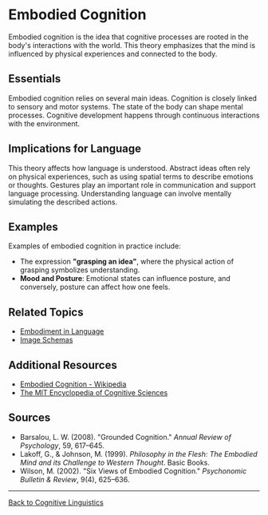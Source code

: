 # Embodied Cognition

Embodied cognition is the idea that cognitive processes are rooted in the body's interactions with the world. This theory emphasizes that the mind is influenced by physical experiences and connected to the body.

## Essentials

Embodied cognition relies on several main ideas. Cognition is closely linked to sensory and motor systems. The state of the body can shape mental processes. Cognitive development happens through continuous interactions with the environment.

## Implications for Language

This theory affects how language is understood. Abstract ideas often rely on physical experiences, such as using spatial terms to describe emotions or thoughts. Gestures play an important role in communication and support language processing. Understanding language can involve mentally simulating the described actions.


## Examples

Examples of embodied cognition in practice include:

- The expression **"grasping an idea"**, where the physical action of grasping symbolizes understanding.
- **Mood and Posture**: Emotional states can influence posture, and conversely, posture can affect how one feels.


## Related Topics

- [Embodiment in Language](Embodiment-in-Language.md)
- [Image Schemas](Image-Schemas.md)

## Additional Resources

- [Embodied Cognition - Wikipedia](https://en.wikipedia.org/wiki/Embodied_cognition)
- [The MIT Encyclopedia of Cognitive Sciences](https://mitpress.mit.edu/books/mit-encyclopedia-cognitive-sciences)

## Sources

- Barsalou, L. W. (2008). "Grounded Cognition." *Annual Review of Psychology*, 59, 617–645.
- Lakoff, G., & Johnson, M. (1999). *Philosophy in the Flesh: The Embodied Mind and its Challenge to Western Thought*. Basic Books.
- Wilson, M. (2002). "Six Views of Embodied Cognition." *Psychonomic Bulletin & Review*, 9(4), 625–636.

---

[Back to Cognitive Linguistics](../README.md)